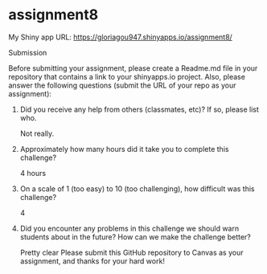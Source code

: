 # assignment8

My Shiny app URL: https://gloriagou947.shinyapps.io/assignment8/

Submission

Before submitting your assignment, please create a Readme.md file in your repository that contains a link to your shinyapps.io project. Also, please answer the following questions (submit the URL of your repo as your assignment):

1. Did you receive any help from others (classmates, etc)? If so, please list who.

   Not really.
2. Approximately how many hours did it take you to complete this challenge?

   4 hours
3. On a scale of 1 (too easy) to 10 (too challenging), how difficult was this challenge?

   4
4. Did you encounter any problems in this challenge we should warn students about in the future? How can we make the challenge better?

   Pretty clear 
Please submit this GitHub repository to Canvas as your assignment, and thanks for your hard work!